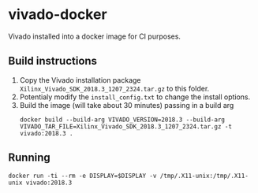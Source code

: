 # vivado-docker

Vivado installed into a docker image for CI purposes.

## Build instructions

1. Copy the Vivado installation package `Xilinx_Vivado_SDK_2018.3_1207_2324.tar.gz` to this folder.
3. Potentialy modify the `install_config.txt` to change the install options.
4. Build the image (will take about 30 minutes) passing in a build arg
    ```shell
    docker build --build-arg VIVADO_VERSION=2018.3 --build-arg VIVADO_TAR_FILE=Xilinx_Vivado_SDK_2018.3_1207_2324.tar.gz -t vivado:2018.3 .
    ```

## Running

```shell
docker run -ti --rm -e DISPLAY=$DISPLAY -v /tmp/.X11-unix:/tmp/.X11-unix vivado:2018.3
```
